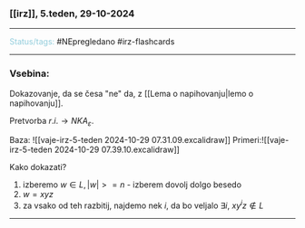 ### [[irz]], 5.teden, 29-10-2024
---

<font color="#92cddc">Status/tags:</font> #NEpregledano #irz-flashcards 

---

### Vsebina:

Dokazovanje, da se česa "ne" da, z [[Lema o napihovanju|lemo o napihovanju]].

Pretvorba $r.i. \rightarrow NKA_\varepsilon$.

Baza: ![[vaje-irz-5-teden 2024-10-29 07.31.09.excalidraw]]
Primeri:![[vaje-irz-5-teden 2024-10-29 07.39.10.excalidraw]]

Kako dokazati?
1) izberemo $w\in L, |w| >= n$ - izberem dovolj dolgo besedo
2) $w=xyz$
3) za vsako od teh razbitij, najdemo nek $i$, da bo veljalo $\exists i,\ xy^{i}z\notin L$ 


---
